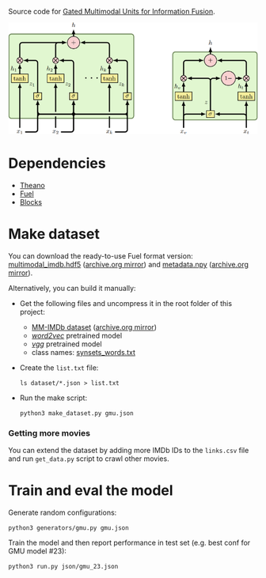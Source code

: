 Source code for [Gated Multimodal Units for Information Fusion](https://openreview.net/forum?id=Hy-2G6ile).

![GMU model](gmu.png)
# Dependencies
 * [Theano](https://github.com/Theano/Theano)
 * [Fuel](https://github.com/mila-udem/fuel)
 * [Blocks](https://github.com/mila-udem/blocks)
 
# Make dataset

You can download the ready-to-use Fuel format version: [multimodal_imdb.hdf5](http://lisi1.unal.edu.co/mmimdb/multimodal_imdb.hdf5) ([archive.org mirror](https://archive.org/download/mmimdb/multimodal_imdb.hdf5)) and [metadata.npy](http://lisi1.unal.edu.co/mmimdb/metadata.npy) ([archive.org mirror](https://archive.org/download/mmimdb/metadata.npy)).

Alternatively, you can build it manually:

 * Get the following files and uncompress it in the root folder of this project:
   * [MM-IMDb dataset](http://lisi1.unal.edu.co/mmimdb/mmimdb.tar.gz) ([archive.org mirror](https://archive.org/download/mmimdb/mmimdb.tar.gz))
   * [*word2vec*](https://drive.google.com/file/d/0B7XkCwpI5KDYNlNUTTlSS21pQmM/edit?usp=sharing) pretrained model
   * [*vgg*](https://drive.google.com/file/d/10h2rT4BjKzH3HPTFbkJ1XhQ5SiLdhcCl/view?usp=sharing) pretrained model
   * class names: [synsets_words.txt](https://raw.githubusercontent.com/sh1r0/caffe-android-demo/master/app/src/main/assets/synset_words.txt)

 * Create the `list.txt` file:
   ```
   ls dataset/*.json > list.txt
   ```
 * Run the make script:
   ```
   python3 make_dataset.py gmu.json
   ```
### Getting more movies
You can extend the dataset by adding more IMDb IDs to the `links.csv` file and run `get_data.py` script to crawl other movies.

# Train and eval the model
Generate random configurations:
```
python3 generators/gmu.py gmu.json
```
Train the model and then report performance in test set (e.g. best conf for GMU model #23):
```
python3 run.py json/gmu_23.json
```
